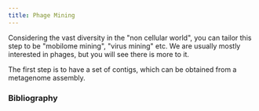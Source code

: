 ```yaml
---
title: Phage Mining
---
```


Considering the vast diversity in the "non cellular world", you can tailor this step to be "mobilome mining", "virus mining" etc. We are usually mostly interested in phages, but you will see there is more to it.

The first step is to have a set of contigs, which can be obtained from a metagenome assembly.


### Bibliography